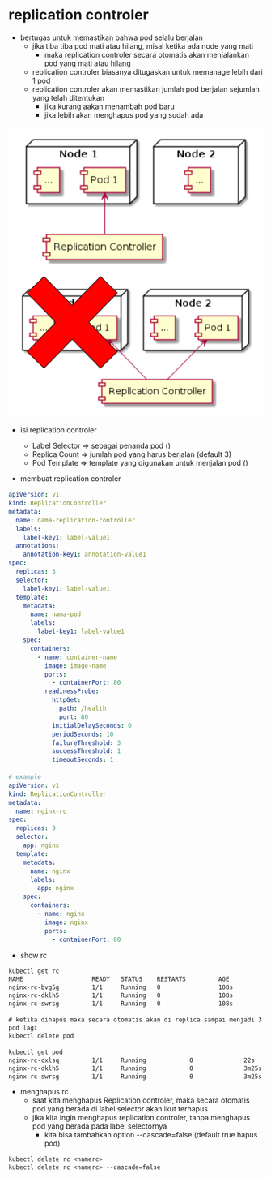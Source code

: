 # replication controler
- bertugas untuk memastikan bahwa pod selalu berjalan
    - jika tiba tiba pod mati atau hilang, misal ketika ada node yang mati
        - maka replication controler secara otomatis akan menjalankan pod yang mati atau hilang
    - replication controler biasanya ditugaskan untuk memanage lebih dari 1 pod
    - replication controler akan memastikan jumlah pod berjalan sejumlah yang telah ditentukan
        - jika kurang aakan menambah pod baru
        - jika lebih akan menghapus pod yang sudah ada

![alt text](docs/images/image.png)
![alt text](docs/images/image-1.png)

- isi replication controler
    - Label Selector => sebagai penanda pod ()
    - Replica Count => jumlah pod yang harus berjalan (default 3)
    - Pod Template => template yang digunakan untuk menjalan pod ()

- membuat replication controler
```yaml
apiVersion: v1
kind: ReplicationController
metadata:
  name: nama-replication-controller
  labels:
    label-key1: label-value1 
  annotations:
    annotation-key1: annotation-value1
spec:
  replicas: 3
  selector:
    label-key1: label-value1
  template:
    metadata:
      name: nama-pod
      labels:
        label-key1: label-value1
    spec:
      containers:
        - name: container-name
          image: image-name
          ports:
            - containerPort: 80
          readinessProbe:
            httpGet:
              path: /health
              port: 80
            initialDelaySeconds: 0
            periodSeconds: 10
            failureThreshold: 3
            successThreshold: 1
            timeoutSeconds: 1

# example
apiVersion: v1
kind: ReplicationController
metadata:
  name: nginx-rc
spec:
  replicas: 3
  selector:
    app: nginx
  template:
    metadata:
      name: nginx
      labels:
        app: nginx
    spec:
      containers:
        - name: nginx
          image: nginx
          ports: 
            - containerPort: 80
```

- show rc
```
kubectl get rc
NAME                   READY   STATUS    RESTARTS         AGE
nginx-rc-bvg5g         1/1     Running   0                108s
nginx-rc-dklh5         1/1     Running   0                108s
nginx-rc-swrsg         1/1     Running   0                108s

# ketika dihapus maka secara otomatis akan di replica sampai menjadi 3 pod lagi
kubectl delete pod 

kubectl get pod
nginx-rc-cxlsq         1/1     Running            0              22s
nginx-rc-dklh5         1/1     Running            0              3m25s
nginx-rc-swrsg         1/1     Running            0              3m25s
```

- menghapus rc
    - saat kita menghapus Replication controler, maka secara otomatis pod yang berada di label selector akan ikut terhapus
    - jika kita ingin menghapus replication controler, tanpa menghapus pod yang berada pada label selectornya
        - kita bisa tambahkan option --cascade=false (default true hapus pod)
```
kubectl delete rc <namerc>
kubectl delete rc <namerc> --cascade=false
```